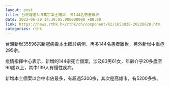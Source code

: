 ```yaml
---
layout: post
title: 台灣增逾3.5萬宗本土確診　多144名患者離世
date: 2022-06-20 14:39:05.000000000 +08:00
link: https://news.rthk.hk/rthk/ch/component/k2/1653838-20220620.htm
categories: rthk
---
```


台灣新增35596宗新冠病毒本土確診病例，再多144名患者離世，另外新增中重症295宗。

疫情指揮中心表示，新增的144宗死亡個案，涉及83男61女，年齡介乎20多歲至90歲以上，其中139人有慢性疾病。

新增本土個案以台中市佔最多，有超過5300宗，其次是高雄市，有5200多宗。
